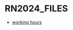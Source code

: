 # RN2024_FILES

- [working hours ](https://github.com/Doubleneck/RN2024_FILES/blob/main/working_hours_record.MD)  
